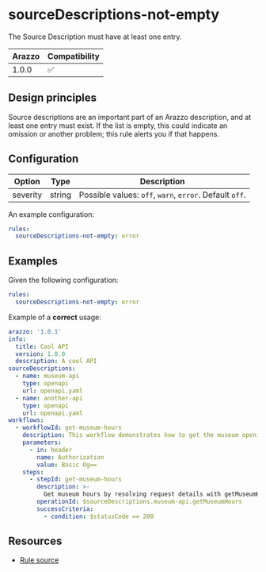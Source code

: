 # sourceDescriptions-not-empty

The Source Description must have at least one entry.

| Arazzo | Compatibility |
| ------ | ------------- |
| 1.0.0  | ✅            |

## Design principles

Source descriptions are an important part of an Arazzo description, and at least one entry must exist.
If the list is empty, this could indicate an omission or another problem; this rule alerts you if that happens.

## Configuration

| Option   | Type   | Description                                             |
| -------- | ------ | ------------------------------------------------------- |
| severity | string | Possible values: `off`, `warn`, `error`. Default `off`. |

An example configuration:

```yaml
rules:
  sourceDescriptions-not-empty: error
```

## Examples

Given the following configuration:

```yaml
rules:
  sourceDescriptions-not-empty: error
```

Example of a **correct** usage:

```yaml Correct example
arazzo: '1.0.1'
info:
  title: Cool API
  version: 1.0.0
  description: A cool API
sourceDescriptions:
  - name: museum-api
    type: openapi
    url: openapi.yaml
  - name: another-api
    type: openapi
    url: openapi.yaml
workflows:
  - workflowId: get-museum-hours
    description: This workflow demonstrates how to get the museum opening hours and buy tickets.
    parameters:
      - in: header
        name: Authorization
        value: Basic Og==
    steps:
      - stepId: get-museum-hours
        description: >-
          Get museum hours by resolving request details with getMuseumHours operationId from openapi.yaml description.
        operationId: $sourceDescriptions.museum-api.getMuseumHours
        successCriteria:
          - condition: $statusCode == 200
```

## Resources

- [Rule source](https://github.com/Redocly/redocly-cli/blob/main/packages/core/src/rules/arazzo/sourceDescriptions-not-empty.ts)
